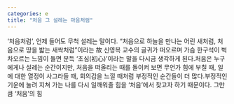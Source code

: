```yaml
---
categories: e
title: "처음 그 설레는 마음처럼"
---
```

‘처음처럼’, 언제 들어도 무척 설레는 말이다. “처음으로 하늘을 만나는 어린 새처럼, 처음으로 땅을 밟는 새싹처럼”이라는 故 신영복 교수의 글귀가 떠오르며 가슴 한구석이 벅차오르는 느낌이 들면 문득 ‘초심(初心)’이라는 말을 다시금 생각하게 된다.처음은 누구에게나 설레는 순간이지만, 처음을 떠올리는 때를 돌이켜 보면 무언가 힘에 부칠 때, 일에 대한 열정이 사그라들 때, 회의감을 느낄 때처럼 부정적인 순간들이 더 많다.부정적인 기운에 눌려 지쳐 가는 나를 다시 일깨워줄 힘을 ‘처음’에서 찾고자 하기 때문이다. 그만큼 ‘처음’의 힘